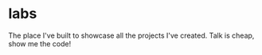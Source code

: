 # labs
The place I've built to showcase all the projects I've created. Talk is cheap, show me the code!
